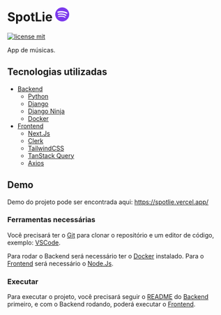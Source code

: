 # SpotLie ![Logo](./.github/media/logo.png)

[![license mit](https://img.shields.io/badge/licence-MIT-blueviolet)](LICENSE)

App de músicas.

## Tecnologias utilizadas

- [Backend](/backend/)
  - [Python](https://www.python.org/)
  - [Django](https://www.djangoproject.com/)
  - [Django Ninja](https://django-ninja.rest-framework.com/)
  - [Docker](https://www.docker.com/)
- [Frontend](/frontend/)
  - [Next.Js](https://nextjs.org/)
  - [Clerk](https://clerk.com/)
  - [TailwindCSS](https://tailwindcss.com/)
  - [TanStack Query](https://tanstack.com/query/latest/)
  - [Axios](https://axios-http.com/)

## Demo

Demo do projeto pode ser encontrada aqui: <https://spotlie.vercel.app/>

### Ferramentas necessárias

Você precisará ter o [Git](https://git-scm.com) para clonar o repositório e um editor de código, exemplo: [VSCode](https://code.visualstudio.com).

Para rodar o Backend será necessário ter o [Docker](https://www.docker.com/) instalado. Para o [Frontend](/frontend/) será necessário o [Node.Js](https://nodejs.org/).

### Executar

Para executar o projeto, você precisará seguir o [README](/backend/README.md) do [Backend](/backend/) primeiro, e com o Backend rodando, poderá executar o [Frontend](/frontend/).
